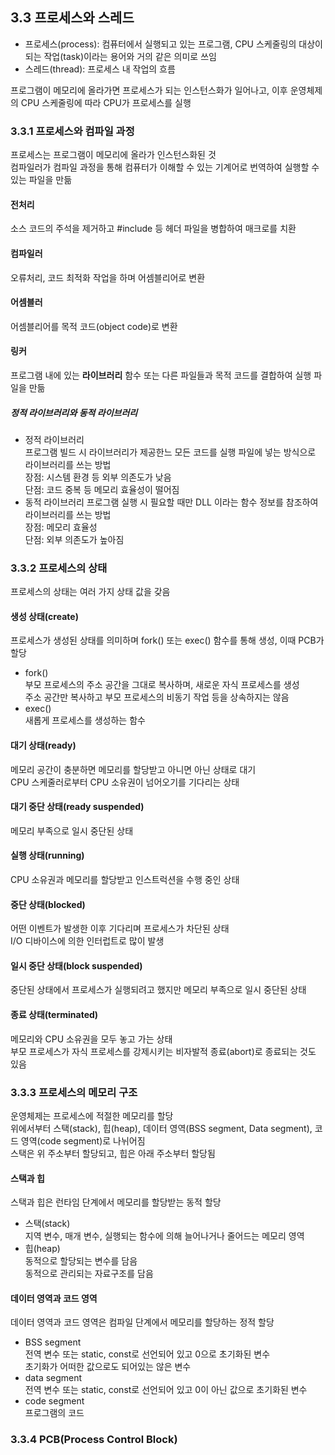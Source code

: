 ## 3.3 프로세스와 스레드  
* 프로세스(process): 컴퓨터에서 실행되고 있는 프로그램, CPU 스케줄링의 대상이 되는 작업(task)이라는 용어와 거의 같은 의미로 쓰임  
* 스레드(thread): 프로세스 내 작업의 흐름  

프로그램이 메모리에 올라가면 프로세스가 되는 인스턴스화가 일어나고, 이후 운영체제의 CPU 스케줄링에 따라 CPU가 프로세스를 실행  

### 3.3.1 프로세스와 컴파일 과정  
프로세스는 프로그램이 메모리에 올라가 인스턴스화된 것  
컴파일러가 컴파일 과정을 통해 컴퓨터가 이해할 수 있는 기계어로 번역하여 실행할 수 있는 파일을 만듦  

#### 전처리  
소스 코드의 주석을 제거하고 #include 등 헤더 파일을 병합하여 매크로를 치환  

#### 컴파일러  
오류처리, 코드 최적화 작업을 하며 어셈블리어로 변환  

#### 어셈블러  
어셈블리어를 목적 코드(object code)로 변환  

#### 링커  
프로그램 내에 있는 **라이브러리** 함수 또는 다른 파일들과 목적 코드를 결합하여 실행 파일을 만듦  

##### 정적 라이브러리와 동적 라이브러리  
* 정적 라이브러리  
프로그램 빌드 시 라이브러리가 제공한느 모든 코드를 실행 파일에 넣는 방식으로 라이브러리를 쓰는 방법  
장점: 시스템 환경 등 외부 의존도가 낮음  
단점: 코드 중복 등 메모리 효율성이 떨어짐  
* 동적 라이브러리
프로그램 실행 시 필요할 때만 DLL 이라는 함수 정보를 참조하여 라이브러리를 쓰는 방법  
장점: 메모리 효율성  
단점: 외부 의존도가 높아짐  

### 3.3.2 프로세스의 상태  
프로세스의 상태는 여러 가지 상태 값을 갖음  

#### 생성 상태(create)  
프로세스가 생성된 상태를 의미하며 fork() 또는 exec() 함수를 통해 생성, 이때 PCB가 할당  
* fork()  
부모 프로세스의 주소 공간을 그대로 복사하며, 새로운 자식 프로세스를 생성  
주소 공간만 복사하고 부모 프로세스의 비동기 작업 등을 상속하지는 않음  
* exec()  
새롭게 프로세스를 생성하는 함수  

#### 대기 상태(ready)  
메모리 공간이 충분하면 메모리를 할당받고 아니면 아닌 상태로 대기  
CPU 스케줄러로부터 CPU 소유권이 넘어오기를 기다리는 상태  

#### 대기 중단 상태(ready suspended)  
메모리 부족으로 일시 중단된 상태  

#### 실행 상태(running)  
CPU 소유권과 메모리를 할당받고 인스트럭션을 수행 중인 상태  

#### 중단 상태(blocked)  
어떤 이벤트가 발생한 이후 기다리며 프로세스가 차단된 상태  
I/O 디바이스에 의한 인터럽트로 많이 발생  

#### 일시 중단 상태(block suspended)  
중단된 상태에서 프로세스가 실행되려고 했지만 메모리 부족으로 일시 중단된 상태  

#### 종료 상태(terminated)  
메모리와 CPU 소유권을 모두 놓고 가는 상태  
부모 프로세스가 자식 프로세스를 강제시키는 비자발적 종료(abort)로 종료되는 것도 있음  

### 3.3.3 프로세스의 메모리 구조  
운영체제는 프로세스에 적절한 메모리를 할당  
위에서부터 스택(stack), 힙(heap), 데이터 영역(BSS segment, Data segment), 코드 영역(code segment)로 나뉘어짐  
스택은 위 주소부터 할당되고, 힙은 아래 주소부터 할당됨  

#### 스택과 힙  
스택과 힙은 런타임 단계에서 메모리를 할당받는 동적 할당  
* 스택(stack)  
지역 변수, 매개 변수, 실행되는 함수에 의해 늘어나거나 줄어드는 메모리 영역  
* 힙(heap)  
동적으로 할당되는 변수를 담음  
동적으로 관리되는 자료구조를 담음  

#### 데이터 영역과 코드 영역  
데이터 영역과 코드 영역은 컴파일 단계에서 메모리를 할당하는 정적 할당  
* BSS segment  
전역 변수 또는 static, const로 선언되어 있고 0으로 초기화된 변수  
초기화가 어떠한 값으로도 되어있는 않은 변수  
* data segment  
전역 변수 또는 static, const로 선언되어 있고 0이 아닌 값으로 초기화된 변수  
* code segment  
프로그램의 코드  

### 3.3.4 PCB(Process Control Block)